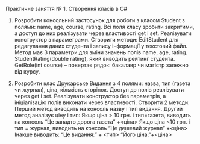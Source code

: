 Практичне заняття № 1. Створення класів в C#

1. Розробити консольний застосунок для роботи з класом  Student  з полями: name, age, course, rating.
Всі поля класу зробити закритими, а доступ до них реалізувати через властивості  get i set. Реалізувати конструктор з параметрами. 
Створити методи:
EditStudent для редагування даних студента і запису інформації  у текстовий файл.  Метод має 3 параметри для зміни значень полів name, age, rating.
StudentRating(double rating), який виводить рейтинг студента.
GetRole(int course) – повертає рядок: бакалавр чи магістр залежно від курсу.

2. Розробити клас Друкарське Видання з 4  полями: назва, тип (газета чи журнал), ціна,  кількість сторінок.
Доступ  до полів реалізувати через get i set. Реалізувати конструктор без параметрів, а ініціалізацію полів виконати через властивості.
Створити 2 методи:
Перший метод виводить на консоль назву і тип видання.
Другий метод аналізує ціну і тип:
Якщо ціна > 10 грн. і тип=газета, виводить на консоль “Це занадто дорога газета” +<ціна>
Якщо ціна <10 грн. і тип = журнал, виводить на консоль “Це дешевий журнал” +<ціна>
Інакше виводить: “Це видання:” + <тип> “Його ціна:”+<ціна>

